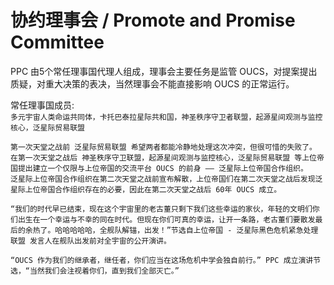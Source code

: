 # 协约理事会 / Promote and Promise Committee

PPC 由5个常任理事国代理人组成，理事会主要任务是监管 OUCS，对提案提出质疑，对重大决策的表决，当然理事会不能直接影响 OUCS 的正常运行。

常任理事国成员:  
`多元宇宙人类命运共同体，卡托巴泰拉星际共和国，神圣秩序守卫者联盟，起源星间观测与监控核心，泛星际贸易联盟`


    第一次天堂之战前 泛星际贸易联盟 希望两者都能冷静地处理这次冲突，但很可惜的失败了。
    在第一次天堂之战后 神圣秩序守卫联盟，起源星间观测与监控核心，泛星际贸易联盟 等上位帝国提出建立一个仅限与上位帝国的交流平台 OUCS 的前身 —— 泛星际上位帝国合作组织。
    泛星际上位帝国合作组织在第二次天堂之战前宣布解散，上位帝国们在第二次天堂之战后发现泛星际上位帝国合作组织存在的必要，因此在第二次天堂之战后 60年 OUCS 成立。
    
    “我们的时代早已结束，现在这个宇宙里的老古董只剩下我们这些幸运的家伙，年轻的文明们你们出生在一个幸运与不幸的同在时代。但现在你们可真的幸运，让开一条路，老古董们要散发最后的余热了。哈哈哈哈哈，全舰队解锚，出发！”节选自上位帝国 - 泛星际黑色危机紧急处理联盟 发言人在舰队出发前对全宇宙的公开演讲。
    
    “OUCS 作为我们的继承者，继任者，你们应当在这场危机中学会独自前行。” PPC 成立演讲节选，“当然我们会注视着你们，直到我们全部灭亡。”
